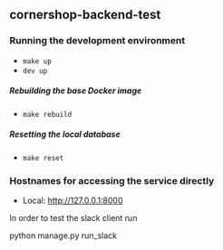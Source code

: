## cornershop-backend-test

### Running the development environment

* `make up`
* `dev up`

##### Rebuilding the base Docker image

* `make rebuild`

##### Resetting the local database

* `make reset`

### Hostnames for accessing the service directly

* Local: http://127.0.0.1:8000

In order to test the slack client run

python manage.py run_slack
